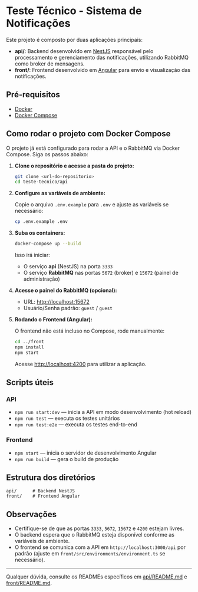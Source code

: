 # Teste Técnico - Sistema de Notificações

Este projeto é composto por duas aplicações principais:

- **api/**: Backend desenvolvido em [NestJS](https://nestjs.com/) responsável pelo processamento e gerenciamento das notificações, utilizando RabbitMQ como broker de mensagens.
- **front/**: Frontend desenvolvido em [Angular](https://angular.io/) para envio e visualização das notificações.

## Pré-requisitos

- [Docker](https://www.docker.com/)
- [Docker Compose](https://docs.docker.com/compose/)

## Como rodar o projeto com Docker Compose

O projeto já está configurado para rodar a API e o RabbitMQ via Docker Compose. Siga os passos abaixo:

1. **Clone o repositório e acesse a pasta do projeto:**

   ```sh
   git clone <url-do-repositorio>
   cd teste-tecnico/api
   ```

2. **Configure as variáveis de ambiente:**

   Copie o arquivo `.env.example` para `.env` e ajuste as variáveis se necessário:

   ```sh
   cp .env.example .env
   ```

3. **Suba os containers:**

   ```sh
   docker-compose up --build
   ```

   Isso irá iniciar:
   - O serviço **api** (NestJS) na porta `3333`
   - O serviço **RabbitMQ** nas portas `5672` (broker) e `15672` (painel de administração)

4. **Acesse o painel do RabbitMQ (opcional):**

   - URL: [http://localhost:15672](http://localhost:15672)
   - Usuário/Senha padrão: `guest` / `guest`

5. **Rodando o Frontend (Angular):**

   O frontend não está incluso no Compose, rode manualmente:

   ```sh
   cd ../front
   npm install
   npm start
   ```

   Acesse [http://localhost:4200](http://localhost:4200) para utilizar a aplicação.

## Scripts úteis

### API

- `npm run start:dev` — inicia a API em modo desenvolvimento (hot reload)
- `npm run test` — executa os testes unitários
- `npm run test:e2e` — executa os testes end-to-end

### Frontend

- `npm start` — inicia o servidor de desenvolvimento Angular
- `npm run build` — gera o build de produção

## Estrutura dos diretórios

```
api/      # Backend NestJS
front/    # Frontend Angular
```

## Observações

- Certifique-se de que as portas `3333`, `5672`, `15672` e `4200` estejam livres.
- O backend espera que o RabbitMQ esteja disponível conforme as variáveis de ambiente.
- O frontend se comunica com a API em `http://localhost:3000/api` por padrão (ajuste em `front/src/environments/environment.ts` se necessário).

---

Qualquer dúvida, consulte os READMEs específicos em [api/README.md](api/README.md) e [front/README.md](front/README.md).